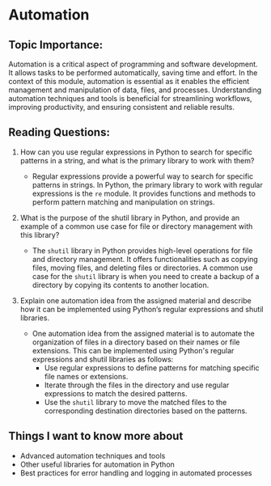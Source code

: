 # Automation

## Topic Importance:
Automation is a critical aspect of programming and software development. It allows tasks to be performed automatically, saving time and effort. In the context of this module, automation is essential as it enables the efficient management and manipulation of data, files, and processes. Understanding automation techniques and tools is beneficial for streamlining workflows, improving productivity, and ensuring consistent and reliable results.

## Reading Questions:

1. How can you use regular expressions in Python to search for specific patterns in a string, and what is the primary library to work with them?
   - Regular expressions provide a powerful way to search for specific patterns in strings. In Python, the primary library to work with regular expressions is the `re` module. It provides functions and methods to perform pattern matching and manipulation on strings.

2. What is the purpose of the shutil library in Python, and provide an example of a common use case for file or directory management with this library?
   - The `shutil` library in Python provides high-level operations for file and directory management. It offers functionalities such as copying files, moving files, and deleting files or directories. A common use case for the `shutil` library is when you need to create a backup of a directory by copying its contents to another location.

3. Explain one automation idea from the assigned material and describe how it can be implemented using Python’s regular expressions and shutil libraries.
   - One automation idea from the assigned material is to automate the organization of files in a directory based on their names or file extensions. This can be implemented using Python's regular expressions and shutil libraries as follows:
     - Use regular expressions to define patterns for matching specific file names or extensions.
     - Iterate through the files in the directory and use regular expressions to match the desired patterns.
     - Use the `shutil` library to move the matched files to the corresponding destination directories based on the patterns.

## Things I want to know more about

- Advanced automation techniques and tools
- Other useful libraries for automation in Python
- Best practices for error handling and logging in automated processes
